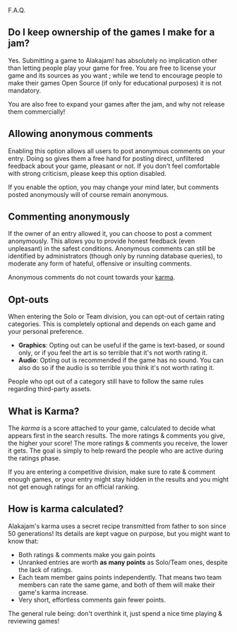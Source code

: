 F.A.Q.
## Do I keep ownership of the games I make for a jam?

Yes. Submitting a game to Alakajam! has absolutely no implication other than letting people play your game for free. You are free to license your game and its sources as you want ; while we tend to encourage people to make their games Open Source (if only for educational purposes) it is not mandatory.

You are also free to expand your games after the jam, and why not release them commercially!

## <a name="anon-entry"></a>Allowing anonymous comments

Enabling this option allows all users to post anonymous comments on your entry. Doing so gives them a free hand for posting direct, unfiltered feedback about your game, pleasant or not. If you don't feel comfortable with strong criticism, please keep this option disabled.

If you enable the option, you may change your mind later, but comments posted anonymously will of course remain anonymous.

## <a name="anon-comment"></a>Commenting anonymously

If the owner of an entry allowed it, you can choose to post a comment anonymously. This allows you to provide honest feedback (even unpleasant) in the safest conditions. Anonymous comments can still be identified by administrators (though only by running database queries), to moderate any form of hateful, offensive or insulting comments. 

Anonymous comments do not count towards your [karma](#karma-intro).

## <a name="optouts"></a>Opt-outs

When entering the Solo or Team division, you can opt-out of certain rating categories. This is completely optional and depends on each game and your personal preference.

* **Graphics**: Opting out can be useful if the game is text-based, or sound only, or if you feel the art is so terrible that it's not worth rating it.
* **Audio**: Opting out is recommended if the game has no sound. You can also do so if the audio is so terrible you think it's not worth rating it.

People who opt out of a category still have to follow the same rules regarding third-party assets.

## <a name="karma-intro"></a>What is Karma?

The *karma* is a score attached to your game, calculated to decide what appears first in the search results. The more ratings & comments you give, the higher your score! The more ratings & comments you receive, the lower it gets. The goal is simply to help reward the people who are active during the ratings phase.

If you are entering a competitive division, make sure to rate & comment enough games, or your entry might stay hidden in the results and you might not get enough ratings for an official ranking.

## <a name="karma"></a>How is karma calculated?

Alakajam's karma uses a secret recipe transmitted from father to son since 50 generations! Its details are kept vague on purpose, but you might want to know that:

* Both ratings & comments make you gain points
* Unranked entries are worth **as many points** as Solo/Team ones, despite the lack of ratings.
* Each team member gains points independently. That means two team members can rate the same game, and both of them will make their game's karma increase.
* Very short, effortless comments gain fewer points.

The general rule being: don't overthink it, just spend a nice time playing & reviewing games!
